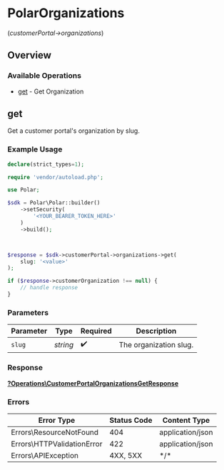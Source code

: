 # PolarOrganizations
(*customerPortal->organizations*)

## Overview

### Available Operations

* [get](#get) - Get Organization

## get

Get a customer portal's organization by slug.

### Example Usage

<!-- UsageSnippet language="php" operationID="customer_portal:organizations:get" method="get" path="/v1/customer-portal/organizations/{slug}" -->
```php
declare(strict_types=1);

require 'vendor/autoload.php';

use Polar;

$sdk = Polar\Polar::builder()
    ->setSecurity(
        '<YOUR_BEARER_TOKEN_HERE>'
    )
    ->build();



$response = $sdk->customerPortal->organizations->get(
    slug: '<value>'
);

if ($response->customerOrganization !== null) {
    // handle response
}
```

### Parameters

| Parameter              | Type                   | Required               | Description            |
| ---------------------- | ---------------------- | ---------------------- | ---------------------- |
| `slug`                 | *string*               | :heavy_check_mark:     | The organization slug. |

### Response

**[?Operations\CustomerPortalOrganizationsGetResponse](../../Models/Operations/CustomerPortalOrganizationsGetResponse.md)**

### Errors

| Error Type                 | Status Code                | Content Type               |
| -------------------------- | -------------------------- | -------------------------- |
| Errors\ResourceNotFound    | 404                        | application/json           |
| Errors\HTTPValidationError | 422                        | application/json           |
| Errors\APIException        | 4XX, 5XX                   | \*/\*                      |